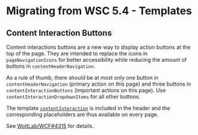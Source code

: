 # Migrating from WSC 5.4 - Templates

## Content Interaction Buttons

Content interactions buttons are a new way to display action buttons at the top of the page. They are intended to replace the icons in `pageNavigationIcons` for better accessibility while reducing the amount of buttons in `contentHeaderNavigation`.

As a rule of thumb, there should be at most only one button in `contentHeaderNavigation` (primary action on this page) and three buttons in `contentInteractionButtons` (important actions on this page). Use `contentInteractionDropdownItems` for all other buttons.

The template [`contentInteraction`](https://github.com/WoltLab/WCF/blob/master/com.woltlab.wcf/templates/contentInteraction.tpl) is included in the header and the corresponding placeholders are thus available on every page.

See [WoltLab/WCF#4315](https://github.com/WoltLab/WCF/pull/4315) for details.
